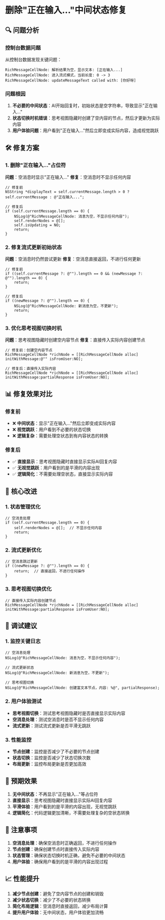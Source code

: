 # 删除"正在输入..."中间状态修复

## 🔍 问题分析

### 控制台数据问题

从控制台数据发现关键问题：

```
RichMessageCellNode: 解析结果为空，显示文本: [正在输入...]
RichMessageCellNode: 进入流式模式，当前长度: 0 -> 3
RichMessageCellNode: updateMessageText called with: [你好呀]
```

### 问题根因

1. **不必要的中间状态**：AI开始回复时，初始状态是空字符串，导致显示"正在输入..."
2. **状态切换时机错误**：思考视图隐藏时创建了空内容的节点，然后才更新为实际内容
3. **用户体验问题**：用户看到"正在输入..."然后立即变成实际内容，造成视觉跳跃

## 🛠️ 修复方案

### 1. 删除"正在输入..."占位符

**问题**：空消息时显示"正在输入..."
**修复**：空消息时不显示任何内容

```objc
// 修复前
NSString *displayText = self.currentMessage.length > 0 ? self.currentMessage : @"正在输入...";

// 修复后
if (self.currentMessage.length == 0) {
    NSLog(@"RichMessageCellNode: 消息为空，不显示任何内容");
    self.renderNodes = @[];
    self.isUpdating = NO;
    return;
}
```

### 2. 修复流式更新初始状态

**问题**：空消息时仍然尝试更新
**修复**：空消息直接返回，不进行任何更新

```objc
// 修复前
if ((self.currentMessage ?: @"").length == 0 && (newMessage ?: @"").length == 0) {
    return;
}

// 修复后
if ((newMessage ?: @"").length == 0) {
    NSLog(@"RichMessageCellNode: 新消息为空，不更新");
    return;
}
```

### 3. 优化思考视图切换时机

**问题**：思考视图隐藏时创建空内容节点
**修复**：直接传入实际内容创建节点

```objc
// 修复前：创建空内容节点
RichMessageCellNode *richNode = [[RichMessageCellNode alloc] initWithMessage:@"" isFromUser:NO];

// 修复后：直接传入实际内容
RichMessageCellNode *richNode = [[RichMessageCellNode alloc] initWithMessage:partialResponse isFromUser:NO];
```

## 📊 修复效果对比

### 修复前
- ❌ **中间状态**：显示"正在输入..."然后立即变成实际内容
- ❌ **视觉跳跃**：用户看到不必要的状态切换
- ❌ **逻辑复杂**：需要处理空状态到有内容状态的转换

### 修复后
- ✅ **直接显示**：思考视图隐藏时直接显示实际AI回复内容
- ✅ **无视觉跳跃**：用户看到的是平滑的内容出现
- ✅ **逻辑简化**：不需要处理空状态，直接显示实际内容

## 🎯 核心改进

### 1. 状态管理优化

```objc
// 空消息处理
if (self.currentMessage.length == 0) {
    self.renderNodes = @[];  // 不显示任何内容
    return;
}
```

### 2. 流式更新优化

```objc
// 空消息跳过更新
if ((newMessage ?: @"").length == 0) {
    return;  // 直接返回，不进行任何操作
}
```

### 3. 思考视图切换优化

```objc
// 直接传入实际内容创建节点
RichMessageCellNode *richNode = [[RichMessageCellNode alloc] initWithMessage:partialResponse isFromUser:NO];
```

## 🔧 调试建议

### 1. 监控关键日志

```objc
// 空消息处理
NSLog(@"RichMessageCellNode: 消息为空，不显示任何内容");

// 流式更新状态
NSLog(@"RichMessageCellNode: 新消息为空，不更新");

// 思考视图切换
NSLog(@"RichMessageCellNode: 创建富文本节点，内容: %@", partialResponse);
```

### 2. 用户体验测试

- **思考视图切换**：测试思考视图隐藏时是否直接显示实际内容
- **空消息处理**：测试空消息时是否不显示任何内容
- **流式更新**：测试流式更新是否平滑无跳跃

### 3. 性能监控

- **节点创建**：监控是否减少了不必要的节点创建
- **状态切换**：监控是否减少了状态切换次数
- **布局更新**：监控布局更新是否更加高效

## 🎯 预期效果

1. **无中间状态**：不再显示"正在输入..."等占位符
2. **直接显示**：思考视图隐藏时直接显示实际AI回复内容
3. **平滑体验**：用户看到的是平滑的内容出现，无视觉跳跃
4. **逻辑简化**：代码逻辑更加清晰，不需要处理复杂的空状态转换

## 🚨 注意事项

1. **空消息处理**：确保空消息时正确返回，不进行任何操作
2. **节点创建**：确保创建节点时直接传入实际内容
3. **状态管理**：确保状态切换时机正确，避免不必要的中间状态
4. **用户体验**：确保用户看到的是平滑的内容出现过程

## 📈 性能提升

1. **减少节点创建**：避免了空内容节点的创建和销毁
2. **减少状态切换**：减少了不必要的状态转换
3. **简化布局逻辑**：空消息时直接返回，减少布局计算
4. **提升用户体验**：无中间状态，用户体验更加流畅






